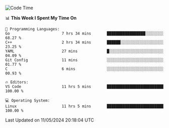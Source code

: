 
<!--START_SECTION:waka-->
![Code Time](http://img.shields.io/badge/Code%20Time-561%20hrs%206%20mins-blue)

📊 **This Week I Spent My Time On** 

```text
💬 Programming Languages: 
Go                       7 hrs 34 mins       █████████████████░░░░░░░░   68.27 % 
C++                      2 hrs 34 mins       ██████░░░░░░░░░░░░░░░░░░░   23.25 % 
YAML                     27 mins             █░░░░░░░░░░░░░░░░░░░░░░░░   04.09 % 
Git Config               11 mins             ░░░░░░░░░░░░░░░░░░░░░░░░░   01.77 % 
C                        6 mins              ░░░░░░░░░░░░░░░░░░░░░░░░░   00.93 % 

🔥 Editors: 
VS Code                  11 hrs 5 mins       █████████████████████████   100.00 % 

💻 Operating System: 
Linux                    11 hrs 5 mins       █████████████████████████   100.00 % 
```


 Last Updated on 11/05/2024 20:18:04 UTC
<!--END_SECTION:waka-->
